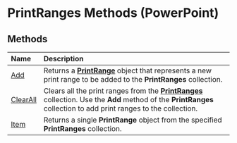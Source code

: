 
# PrintRanges Methods (PowerPoint)

## Methods



|**Name**|**Description**|
|:-----|:-----|
|[Add](e5b50370-699b-b904-8ce7-b825f29d0682.md)|Returns a  **[PrintRange](62f098b3-5e67-8fa4-3af9-4507160fa1ad.md)** object that represents a new print range to be added to the **PrintRanges** collection.|
|[ClearAll](3e177e7c-486e-a938-cf80-2f13b018094a.md)|Clears all the print ranges from the  **[PrintRanges](5c1e9dc1-e30c-bc65-5283-448b95795b11.md)** collection. Use the **Add** method of the **PrintRanges** collection to add print ranges to the collection.|
|[Item](4f90e8ae-aa96-07fa-0d5d-df23b58e3852.md)|Returns a single  **PrintRange** object from the specified **PrintRanges** collection.|
